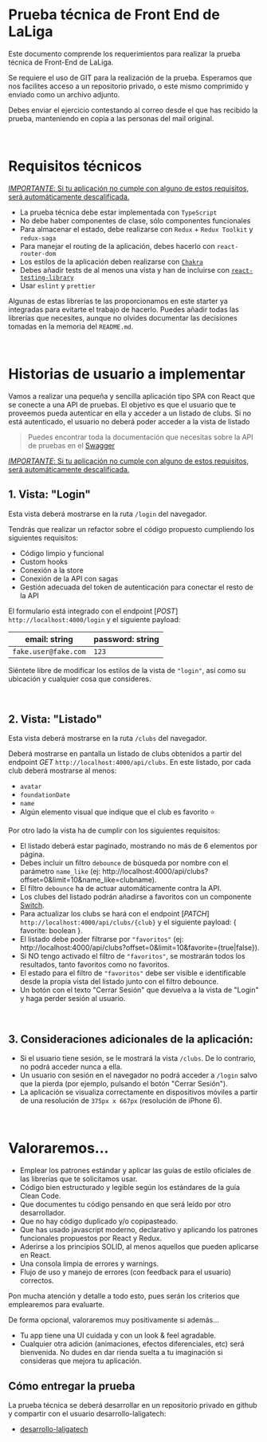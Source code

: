 # Prueba técnica de Front End de LaLiga

Este documento comprende los requerimientos para realizar la prueba técnica de Front-End de LaLiga.

Se requiere el uso de GIT para la realización de la prueba. Esperamos que nos facilites acceso a un repositorio privado, o este mismo comprimido y enviado como un archivo adjunto.

Debes enviar el ejercicio contestando al correo desde el que has recibido la prueba, manteniendo en copia a las personas del mail original.

<br />

# Requisitos técnicos

<u>_IMPORTANTE_: Si tu aplicación no cumple con alguno de estos requisitos, será automáticamente descalificada.</u>

- La prueba técnica debe estar implementada con `TypeScript`
- No debe haber componentes de clase, sólo componentes funcionales
- Para almacenar el estado, debe realizarse con `Redux` + `Redux Toolkit` y `redux-saga`
- Para manejar el routing de la aplicación, debes hacerlo con `react-router-dom`
- Los estilos de la aplicación deben realizarse con [`Chakra`](https://chakra-ui.com/docs/components)
- Debes añadir tests de al menos una vista y han de incluirse con [`react-testing-library`](https://github.com/testing-library/react-testing-library)
- Usar `eslint` y `prettier`

Algunas de estas librerías te las proporcionamos en este starter ya integradas para evitarte el trabajo de hacerlo. Puedes añadir todas las librerías que necesites, aunque no olvides documentar las decisiones tomadas en la memoria del `README.md`.

<br />

# Historias de usuario a implementar

Vamos a realizar una pequeña y sencilla aplicación tipo SPA con React que se conecte a una API de pruebas. El objetivo es que el usuario que te proveemos pueda autenticar en ella y acceder a un listado de clubs. Si no está autenticado, el usuario no deberá poder acceder a la vista de listado

> Puedes encontrar toda la documentación que necesitas sobre la API de pruebas en el [Swagger](http://localhost:4000/api-docs)

<u>_IMPORTANTE_: Si tu aplicación no cumple con alguno de estos requisitos, será automáticamente descalificada.</u>

## 1. Vista: "Login"

Esta vista deberá mostrarse en la ruta `/login` del navegador.

Tendrás que realizar un refactor sobre el código propuesto cumpliendo los siguientes requisitos:

- Código limpio y funcional
- Custom hooks
- Conexión a la store
- Conexión de la API con sagas
- Gestión adecuada del token de autenticación para conectar el resto de la API

El formulario está integrado con el endpoint [_POST_] `http://localhost:4000/login` y el siguiente payload:

| email: string        | password: string |
| -------------------- | ---------------- |
| `fake.user@fake.com` | `123`            |

Siéntete libre de modificar los estilos de la vista de `"login"`, así como su ubicación y cualquier cosa que consideres.

<br />

## 2. Vista: "Listado"

Esta vista deberá mostrarse en la ruta `/clubs` del navegador.

Deberá mostrarse en pantalla un listado de clubs obtenidos a partir del endpoint _GET_ `http://localhost:4000/api/clubs`. En este listado, por cada club deberá mostrarse al menos:

- `avatar`
- `foundationDate`
- `name`
- Algún elemento visual que indique que el club es favorito ⭐

Por otro lado la vista ha de cumplir con los siguientes requisitos:

- El listado deberá estar paginado, mostrando no más de 6 elementos por página.
- Debes incluir un filtro `debounce` de búsqueda por nombre con el parámetro `name_like` (ej: http://localhost:4000/api/clubs?offset=0&limit=10&name_like=clubname).
- El filtro `debounce` ha de actuar automáticamente contra la API.
- Los clubes del listado podrán añadirse a favoritos con un componente [Switch](https://chakra-ui.com/docs/components/switch).
- Para actualizar los clubs se hará con el endpoint [_PATCH_] `http://localhost:4000/api/clubs/{club}` y el siguiente payload: { favorite: boolean }.
- El listado debe poder filtrarse por `"favoritos"` (ej: http://localhost:4000/api/clubs?offset=0&limit=10&favorite={true|false}).
- Si NO tengo activado el filtro de `"favoritos"`, se mostrarán todos los resultados, tanto favoritos como no favoritos.
- El estado para el filtro de `"favoritos"` debe ser visible e identificable desde la propia vista del listado junto con el filtro debounce.
- Un botón con el texto "Cerrar Sesión" que devuelva a la vista de "Login" y haga perder sesión al usuario.

<br />

## 3. Consideraciones adicionales de la aplicación:

- Si el usuario tiene sesión, se le mostrará la vista `/clubs`. De lo contrario, no podrá acceder nunca a ella.
- Un usuario con sesión en el navegador no podrá acceder a `/login` salvo que la pierda (por ejemplo, pulsando el botón "Cerrar Sesión").
- La aplicación se visualiza correctamente en dispositivos móviles a partir de una resolución de `375px x 667px` (resolución de iPhone 6).

<br />

# Valoraremos...

- Emplear los patrones estándar y aplicar las guías de estilo oficiales de las librerías que te solicitamos usar.
- Código bien estructurado y legible según los estándares de la guía Clean Code.
- Que documentes tu código pensando en que será leído por otro desarrollador.
- Que no hay código duplicado y/o copipasteado.
- Que has usado javascript moderno, declarativo y aplicando los patrones funcionales propuestos por React y Redux.
- Aderirse a los principios SOLID, al menos aquellos que pueden aplicarse en React.
- Una consola limpia de errores y warnings.
- Flujo de uso y manejo de errores (con feedback para el usuario) correctos.

Pon mucha atención y detalle a todo esto, pues serán los criterios que emplearemos para evaluarte.

De forma opcional, valoraremos muy positivamente si además...

- Tu app tiene una UI cuidada y con un look & feel agradable.
- Cualquier otra adición (animaciones, efectos diferenciales, etc) será bienvenida. No dudes en dar rienda suelta a tu imaginación si consideras que mejora tu aplicación.

## Cómo entregar la prueba

La prueba técnica se deberá desarrollar en un repositorio privado en github y compartir con el usuario desarrollo-laligatech:

- [desarrollo-laligatech](https://github.com/desarrollo-laligatech)
